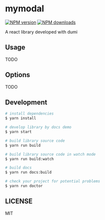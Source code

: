 # mymodal

[![NPM version](https://img.shields.io/npm/v/mymodal.svg?style=flat)](https://npmjs.org/package/mymodal)
[![NPM downloads](http://img.shields.io/npm/dm/mymodal.svg?style=flat)](https://npmjs.org/package/mymodal)

A react library developed with dumi

## Usage

TODO

## Options

TODO

## Development

```bash
# install dependencies
$ yarn install

# develop library by docs demo
$ yarn start

# build library source code
$ yarn run build

# build library source code in watch mode
$ yarn run build:watch

# build docs
$ yarn run docs:build

# check your project for potential problems
$ yarn run doctor
```

## LICENSE

MIT
